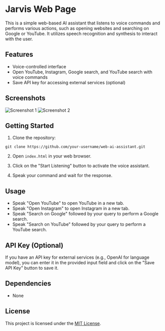 
# Jarvis Web Page

This is a simple web-based AI assistant that listens to voice commands and performs various actions, such as opening websites and searching on Google or YouTube. It utilizes speech recognition and synthesis to interact with the user.

## Features

- Voice-controlled interface
- Open YouTube, Instagram, Google search, and YouTube search with voice commands
- Save API key for accessing external services (optional)

## Screenshots

![Screenshot 1]()
![Screenshot 2]()

## Getting Started

1. Clone the repository:

```
git clone https://github.com/your-username/web-ai-assistant.git
```

2. Open `index.html` in your web browser.

3. Click on the "Start Listening" button to activate the voice assistant.

4. Speak your command and wait for the response.

## Usage

- Speak "Open YouTube" to open YouTube in a new tab.
- Speak "Open Instagram" to open Instagram in a new tab.
- Speak "Search on Google" followed by your query to perform a Google search.
- Speak "Search on YouTube" followed by your query to perform a YouTube search.

## API Key (Optional)

If you have an API key for external services (e.g., OpenAI for language model), you can enter it in the provided input field and click on the "Save API Key" button to save it.

## Dependencies

- None

## License

This project is licensed under the [MIT License](LICENSE).
